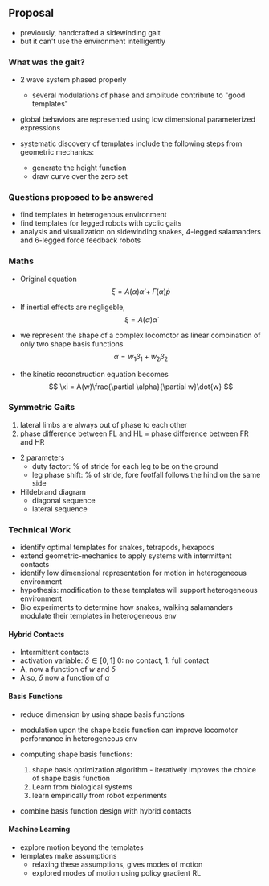 ## Proposal

- previously, handcrafted a sidewinding gait
- but it can't use the environment intelligently

### What was the gait?
- 2 wave system phased properly
	- several modulations of phase and amplitude contribute to "good templates"

- global behaviors are represented using low dimensional parameterized expressions

- systematic discovery of templates include the following steps from geometric mechanics:
	- generate the height function
	- draw curve over the zero set

### Questions proposed to be answered
- find templates in heterogenous environment
- find templates for legged robots with cyclic gaits
- analysis and visualization on sidewinding snakes, 4-legged salamanders and 6-legged force feedback robots

### Maths

- Original equation
$$
	\xi = A(\alpha)\dot{\alpha} + \Gamma(\alpha)\dot{p}
$$
- If inertial effects are negligeble, 
$$
	\xi = A(\alpha)\dot{\alpha}
$$

- we represent the shape of a complex locomotor as linear combination of only two shape basis functions
$$
	\alpha = w_1\beta_1 + w_2\beta_2
$$
- the kinetic reconstruction equation becomes
$$
	\xi = A(w)\frac{\partial \alpha}{\partial w}\dot{w}
$$

### Symmetric Gaits

1. lateral limbs are always out of phase to each other
2. phase difference between FL and HL = phase difference between FR and HR

- 2 parameters
	- duty factor: % of stride for each leg to be on the ground
	- leg phase shift: % of stride, fore footfall follows the hind on the same side
- Hildebrand diagram
	- diagonal sequence
	- lateral sequence

### Technical Work

- identify optimal templates for snakes, tetrapods, hexapods
- extend geometric-mechanics to apply systems with intermittent contacts
- identify low dimensional representation for motion in heterogeneous environment
- hypothesis: modification to these templates will support heterogeneous environment
- Bio experiments to determine how snakes, walking salamanders modulate their templates in heterogeneous env

#### Hybrid Contacts

- Intermittent contacts
- activation variable: $\delta \in [0,1]$ 0: no contact, 1: full contact
- A, now a function of $w$ and $\delta$
- Also, $\delta$ now a function of $\alpha$

#### Basis Functions

- reduce dimension by using shape basis functions
- modulation upon the shape basis function can improve locomotor performance in heterogeneous env
- computing shape basis functions:
	1. shape basis optimization algorithm - iteratively improves the choice of shape basis function
	2. Learn from biological systems
	3. learn empirically from robot experiments

- combine basis function design with hybrid contacts

#### Machine Learning

- explore motion beyond the templates
- templates make assumptions
	- relaxing these assumptions, gives modes of motion
	- explored modes of motion using policy gradient RL
